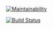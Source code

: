 [![Maintainability](https://api.codeclimate.com/v1/badges/38656a6382f6aa9a5558/maintainability)](https://codeclimate.com/github/ramzesnic/project-lvl1-s404/maintainability)

[![Build Status](https://travis-ci.org/ramzesnic/project-lvl1-s404.svg?branch=master)](https://travis-ci.org/ramzesnic/project-lvl1-s404)